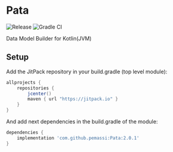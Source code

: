 # Pata
![Release](https://jitpack.io/v/pemassi/DataModelBuilder.svg)
![Gradle CI](https://github.com/pemassi/DataModelBuilder/actions/workflows/gradle-ci.yml/badge.svg)

Data Model Builder for Kotlin(JVM)

## Setup
Add the JitPack repository in your build.gradle (top level module):
```gradle
allprojects {
    repositories {
        jcenter()
        maven { url "https://jitpack.io" }
    }
}
```

And add next dependencies in the build.gradle of the module:
```gradle
dependencies {
    implementation 'com.github.pemassi:Pata:2.0.1'
}
```
